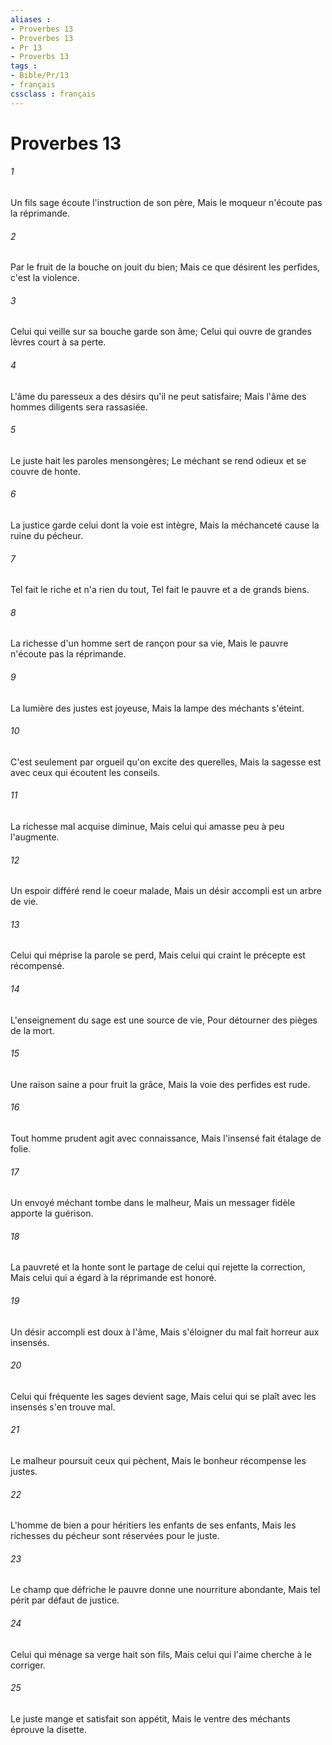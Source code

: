 ```yaml
---
aliases : 
- Proverbes 13
- Proverbes 13
- Pr 13
- Proverbs 13
tags : 
- Bible/Pr/13
- français
cssclass : français
---
```


# Proverbes 13

###### 1
Un fils sage écoute l'instruction de son père, Mais le moqueur n'écoute pas la réprimande.
###### 2
Par le fruit de la bouche on jouit du bien; Mais ce que désirent les perfides, c'est la violence.
###### 3
Celui qui veille sur sa bouche garde son âme; Celui qui ouvre de grandes lèvres court à sa perte.
###### 4
L'âme du paresseux a des désirs qu'il ne peut satisfaire; Mais l'âme des hommes diligents sera rassasiée.
###### 5
Le juste hait les paroles mensongères; Le méchant se rend odieux et se couvre de honte.
###### 6
La justice garde celui dont la voie est intègre, Mais la méchanceté cause la ruine du pécheur.
###### 7
Tel fait le riche et n'a rien du tout, Tel fait le pauvre et a de grands biens.
###### 8
La richesse d'un homme sert de rançon pour sa vie, Mais le pauvre n'écoute pas la réprimande.
###### 9
La lumière des justes est joyeuse, Mais la lampe des méchants s'éteint.
###### 10
C'est seulement par orgueil qu'on excite des querelles, Mais la sagesse est avec ceux qui écoutent les conseils.
###### 11
La richesse mal acquise diminue, Mais celui qui amasse peu à peu l'augmente.
###### 12
Un espoir différé rend le coeur malade, Mais un désir accompli est un arbre de vie.
###### 13
Celui qui méprise la parole se perd, Mais celui qui craint le précepte est récompensé.
###### 14
L'enseignement du sage est une source de vie, Pour détourner des pièges de la mort.
###### 15
Une raison saine a pour fruit la grâce, Mais la voie des perfides est rude.
###### 16
Tout homme prudent agit avec connaissance, Mais l'insensé fait étalage de folie.
###### 17
Un envoyé méchant tombe dans le malheur, Mais un messager fidèle apporte la guérison.
###### 18
La pauvreté et la honte sont le partage de celui qui rejette la correction, Mais celui qui a égard à la réprimande est honoré.
###### 19
Un désir accompli est doux à l'âme, Mais s'éloigner du mal fait horreur aux insensés.
###### 20
Celui qui fréquente les sages devient sage, Mais celui qui se plaît avec les insensés s'en trouve mal.
###### 21
Le malheur poursuit ceux qui pèchent, Mais le bonheur récompense les justes.
###### 22
L'homme de bien a pour héritiers les enfants de ses enfants, Mais les richesses du pécheur sont réservées pour le juste.
###### 23
Le champ que défriche le pauvre donne une nourriture abondante, Mais tel périt par défaut de justice.
###### 24
Celui qui ménage sa verge hait son fils, Mais celui qui l'aime cherche à le corriger.
###### 25
Le juste mange et satisfait son appétit, Mais le ventre des méchants éprouve la disette.
